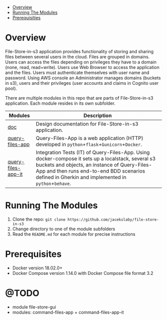
* [Overview](#overview)
* [Running The Modules](#running-the-modules)
* [Prerequisities](#prerequisites)


# Overview

File-Store-in-s3 application provides functionality of storing and sharing files between several users in the cloud. Files are grouped in domains. Users can access the files depending on privileges they have to a domain (none, read, read+write). Users use Web Browser to access the application and the files. Users must authenticate themselves with user name and password. Using AWS console an Administrator manages domains (buckets in s3), users and their privileges (user accounts and claims in Cognito user pool).

There are multiple modules in this repo that are parts of File-Store-in-s3 application.
Each module resides in its own subfolder.

| Modules                                       | Description 
| ------------------------------------------ | -------------------------------------------------------------------------------- 
| [doc](doc/README.md)     | Design documentation for File-Store-in-s3 application.
| [query-files-app](query-files-app/README.md)     | Query-Files-App is a web application (HTTP) developed in `python`+`flask`+`Gunicorn`+`Docker`.
| [query-files-app-it](query-files-app-it/README.md)     | Integration Tests (IT) of Query-Files-App. Using docker-compose it sets up a localstack, several s3 buckets and objects, an instance of Query-Files-App and then runs end-to-end BDD scenarios defined in Gherkin and implemented in `python`+`behave`.


# Running The Modules

1. Clone the repo: `git clone https://github.com/jacekslaby/file-store-in-s3`
2. Change directory to one of the module subfolders
3. Read the `README.md` for each module for precise instructions

# Prerequisites

* Docker version 18.02.0+
* Docker Compose version 1.14.0 with Docker Compose file format 3.2

# @TODO

* module file-store-gui
* modules: command-files-app + command-files-app-it

